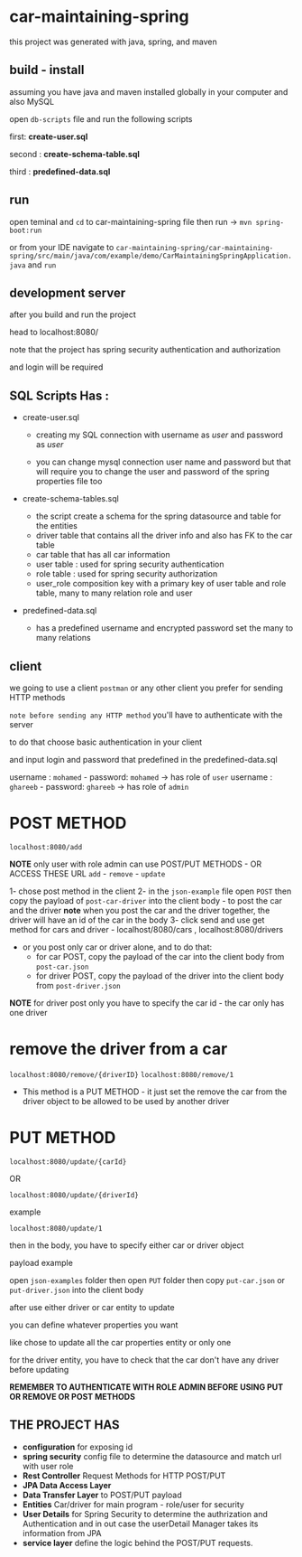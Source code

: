 # car-maintaining-spring

this project was generated with java, spring, and maven

## build - install 

assuming you have java and maven installed globally in your computer and also MySQL 

open `db-scripts` file and run the following scripts 

first: **create-user.sql**

second : **create-schema-table.sql**  

third : **predefined-data.sql**

## run 

open teminal and `cd` to car-maintaining-spring file then run -> `mvn spring-boot:run`

or from your IDE navigate to `car-maintaining-spring/car-maintaining-spring/src/main/java/com/example/demo/CarMaintainingSpringApplication.java` and `run`

## development server 

after you build and run the project

head to localhost:8080/ 

note that the project has spring security authentication and authorization 

and login will be required 

## SQL Scripts Has : 

 - create-user.sql 
    - creating my SQL connection with username as *user* and password as *user*

    - you can change mysql connection user name and password but that will require you to change the user and  password of the spring properties file too 

 - create-schema-tables.sql
    - the script create a schema for the spring datasource and table for the entities 
    - driver table that contains all the driver info and also has FK to the car table  
    - car table that has all car information  
    - user table : used for spring security authentication 
    - role table : used for spring security authorization 
    - user_role composition key with a primary key of user table and role table, many to many relation role and user 

 - predefined-data.sql 
    - has a predefined username and encrypted password set the many to many relations  
 


## client 

we going to use a client `postman` or any other client you prefer for sending HTTP methods

`note before sending any HTTP method` you'll have to authenticate with the server 

to do that choose basic authentication in your client 

and input login and password that predefined in the predefined-data.sql

username : `mohamed` - password: `mohamed` ->  has role of `user` 
username : `ghareeb` - password: `ghareeb` ->  has role of `admin` 

# POST METHOD  

`localhost:8080/add`

**NOTE** only user with role admin can use POST/PUT METHODS - OR ACCESS THESE URL `add` - `remove` - `update`

1- chose post method in the client 
2- in the `json-example` file open `POST` then copy the payload of `post-car-driver` into the client body 
    - to post the car and the driver 
    **note** when you post the car and the driver together, the driver will have an id of the car in the body 
3- click send and use get method for cars and driver  - localhost/8080/cars , localhost:8080/drivers

- or you post only car or driver alone, and to do that:
    - for car POST, copy the payload of the car into the client body from `post-car.json`
    - for driver POST, copy the payload of the driver into the client body from `post-driver.json`

**NOTE**
for driver post only you have to specify the car id - the car only has one driver 

# remove the driver from a car  

`localhost:8080/remove/{driverID}`
`localhost:8080/remove/1`

* This method is a PUT METHOD - it just set the remove the car from the driver object to be allowed to be used by another driver 


# PUT METHOD 

`localhost:8080/update/{carId}`

OR

`localhost:8080/update/{driverId}`

example 

`localhost:8080/update/1`

then in the body, you have to specify either car or driver object 

payload example 

open `json-examples` folder then open `PUT` folder then copy `put-car.json` or `put-driver.json` into the client body 

after use either driver or car entity to update 

you can define whatever properties you want 

like chose to update all the car properties entity or only one 

for the driver entity, you have to check that the car don't have any driver before updating 



**REMEMBER TO AUTHENTICATE WITH ROLE ADMIN BEFORE USING PUT OR REMOVE OR POST METHODS**

## THE PROJECT HAS 

* **configuration** for exposing id 
* **spring security** config file to determine the datasource and match url with user role 
* **Rest Controller**  Request Methods for HTTP POST/PUT
* **JPA Data Access Layer** 
* **Data Transfer Layer** to POST/PUT payload 
* **Entities** Car/driver for main program - role/user for security 
* **User Details** for Spring Security to determine the authrization and Authentication and in out case the userDetail Manager takes its information from JPA 
* **service layer** define the logic behind the POST/PUT requests.  
